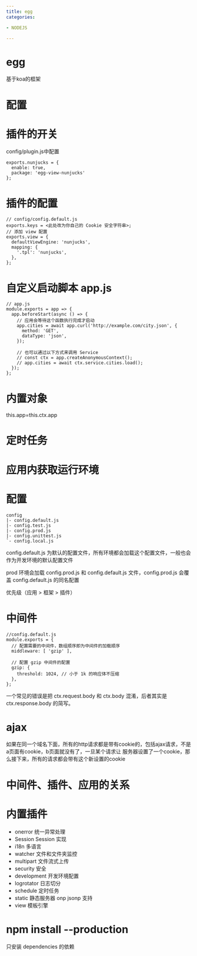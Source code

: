 ```yaml
---
title: egg
categories: 

- NODEJS

---
```


# egg
基于koa的框架

# 配置



# 插件的开关
config/plugin.js中配置
```
exports.nunjucks = {
  enable: true,
  package: 'egg-view-nunjucks'
};
```
# 插件的配置
```
// config/config.default.js
exports.keys = <此处改为你自己的 Cookie 安全字符串>;
// 添加 view 配置
exports.view = {
  defaultViewEngine: 'nunjucks',
  mapping: {
    '.tpl': 'nunjucks',
  },
};
```
# 自定义启动脚本 app.js

```
// app.js
module.exports = app => {
  app.beforeStart(async () => {
    // 应用会等待这个函数执行完成才启动
    app.cities = await app.curl('http://example.com/city.json', {
      method: 'GET',
      dataType: 'json',
    });

    // 也可以通过以下方式来调用 Service
    // const ctx = app.createAnonymousContext();
    // app.cities = await ctx.service.cities.load();
  });
};
```

# 内置对象
this.app=this.ctx.app


# 定时任务


# 应用内获取运行环境

# 配置

```
config
|- config.default.js
|- config.test.js
|- config.prod.js
|- config.unittest.js
`- config.local.js

```

config.default.js 为默认的配置文件，所有环境都会加载这个配置文件，一般也会作为开发环境的默认配置文件


prod 环境会加载 config.prod.js 和 config.default.js 文件，config.prod.js 会覆盖 config.default.js 的同名配置


优先级（应用 > 框架 > 插件）


# 中间件
```
//config.default.js
module.exports = {
  // 配置需要的中间件，数组顺序即为中间件的加载顺序
  middleware: [ 'gzip' ],

  // 配置 gzip 中间件的配置
  gzip: {
    threshold: 1024, // 小于 1k 的响应体不压缩
  },
};
```




一个常见的错误是把 ctx.request.body 和 ctx.body 混淆，后者其实是 ctx.response.body 的简写。


# ajax
如果在同一个域名下面，所有的http请求都是带有cookie的，包括ajax请求，不是a页面有cookie，b页面就没有了，一旦某个请求让
服务器设置了一个cookie，那么接下来，所有的请求都会带有这个新设置的cookie


# 中间件、插件、应用的关系

# 内置插件
- onerror 统一异常处理
- Session Session 实现
- i18n 多语言
- watcher 文件和文件夹监控
- multipart 文件流式上传
- security 安全
- development 开发环境配置
- logrotator 日志切分
- schedule 定时任务
- static 静态服务器
onp jsonp 支持
- view 模板引擎



# npm install --production
只安装 dependencies 的依赖